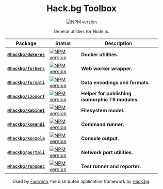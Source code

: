 <div align="center">

# Hack.bg Toolbox

[![NPM version](https://img.shields.io/npm/v/@hackbg/toolbox?color=9013fe&label=)](https://www.npmjs.com/package/@hackbg/toolbox)

General utilities for Node.js.

|Package|Status|Description|
|---|---|---|
|[**`@hackbg/dokeres`**](./dokeres/README.md)|[![NPM version](https://img.shields.io/npm/v/@hackbg/dokeres?color=9013fe&label=)](https://www.npmjs.com/package/@hackbg/dokeres)|**Docker utilities.**          |
|[**`@hackbg/forkers`**](./forkers/README.md)|[![NPM version](https://img.shields.io/npm/v/@hackbg/forkers?color=9013fe&label=)](https://www.npmjs.com/package/@hackbg/forkers)|**Web worker wrapper.**        |
|[**`@hackbg/formati`**](./forkers/README.md)|[![NPM version](https://img.shields.io/npm/v/@hackbg/formati?color=9013fe&label=)](https://www.npmjs.com/package/@hackbg/formati)|**Data encodings and formats.**|
|[**`@hackbg/izomorf`**](./izomorf/README.md)|[![NPM version](https://img.shields.io/npm/v/@hackbg/izomorf?color=9013fe&label=)](https://www.npmjs.com/package/@hackbg/izomorf)|**Helper for publishing isomorphic TS modules.**|
|[**`@hackbg/kabinet`**](./kabinet/README.md)|[![NPM version](https://img.shields.io/npm/v/@hackbg/kabinet?color=9013fe&label=)](https://www.npmjs.com/package/@hackbg/kabinet)|**Filesystem model.**          |
|[**`@hackbg/komandi`**](./komandi/README.md)|[![NPM version](https://img.shields.io/npm/v/@hackbg/komandi?color=9013fe&label=)](https://www.npmjs.com/package/@hackbg/komandi)|**Command runner.**            |
|[**`@hackbg/konzola`**](./konzola/README.md)|[![NPM version](https://img.shields.io/npm/v/@hackbg/konzola?color=9013fe&label=)](https://www.npmjs.com/package/@hackbg/konzola)|**Console output.**            |
|[**`@hackbg/portali`**](./portali/README.md)|[![NPM version](https://img.shields.io/npm/v/@hackbg/portali?color=9013fe&label=)](https://www.npmjs.com/package/@hackbg/portali)|**Network port utilities.**    |
|[**`@hackbg/runspec`**](./runspec/README.md)|[![NPM version](https://img.shields.io/npm/v/@hackbg/runspec?color=9013fe&label=)](https://www.npmjs.com/package/@hackbg/runspec)|**Test runner and reporter.**  |

Used by [Fadroma](https://fadroma.tech), the distributed application framework by [Hack.bg](https://hack.bg).
